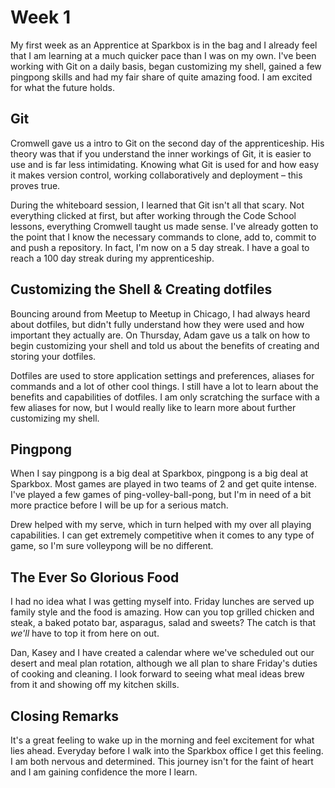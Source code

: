 # Week 1
My first week as an Apprentice at Sparkbox is in the bag and I already feel that I am learning at a much quicker pace than I was on my own. I've been working with Git on a daily basis, began customizing my shell, gained a few pingpong skills and had my fair share of quite amazing food. I am excited for what the future holds.

## Git
Cromwell gave us a intro to Git on the second day of the apprenticeship. His theory was that if you understand the inner workings of Git, it is easier to use and is far less intimidating. Knowing what Git is used for and how easy it makes version control, working collaboratively and deployment – this proves true.

During the whiteboard session, I learned that Git isn't all that scary. Not everything clicked at first, but after working through the Code School lessons, everything Cromwell taught us made sense. I've already gotten to the point that I know the necessary commands to clone, add to, commit to and push a repository. In fact, I'm now on a 5 day streak. I have a goal to reach a 100 day streak during my apprenticeship.

## Customizing the Shell & Creating dotfiles
Bouncing around from Meetup to Meetup in Chicago, I had always heard about dotfiles, but didn't fully understand how they were used and how important they actually are. On Thursday, Adam gave us a talk on how to begin customizing your shell and told us about the benefits of creating and storing your dotfiles.

Dotfiles are used to store application settings and preferences, aliases for commands and a lot of other cool things. I still have a lot to learn about the benefits and capabilities of dotfiles. I am only scratching the surface with a few aliases for now, but I would really like to learn more about further customizing my shell.

## Pingpong
When I say pingpong is a big deal at Sparkbox, pingpong is a big deal at Sparkbox. Most games are played in two teams of 2 and get quite intense. I've played a few games of ping-volley-ball-pong, but I'm in need of a bit more practice before I will be up for a serious match.

Drew helped with my serve, which in turn helped with my over all playing capabilities. I can get extremely competitive when it comes to any type of game, so I'm sure volleypong will be no different.

## The Ever So Glorious Food
I had no idea what I was getting myself into. Friday lunches are served up family style and the food is amazing. How can you top grilled chicken and steak, a baked potato bar, asparagus, salad and sweets? The catch is that *we'll* have to top it from here on out.

Dan, Kasey and I have created a calendar where we've scheduled out our desert and meal plan rotation, although we all plan to share Friday's duties of cooking and cleaning. I look forward to seeing what meal ideas brew from it and showing off my kitchen skills.

## Closing Remarks
It's a great feeling to wake up in the morning and feel excitement for what lies ahead. Everyday before I walk into the Sparkbox office I get this feeling. I am both nervous and determined. This journey isn't for the faint of heart and I am gaining confidence the more I learn.